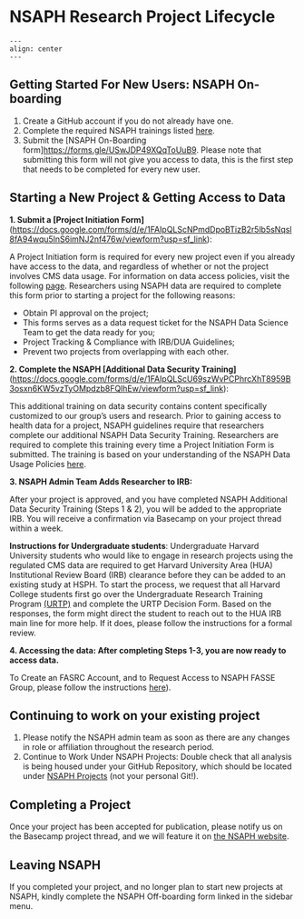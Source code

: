 # NSAPH Research Project Lifecycle

```{figure} imgs/NSAPH-Research-Lifecycle_LK.png
---
align: center 
---
```


## Getting Started For New Users: NSAPH On-boarding

1. Create a GitHub account if you do not already have one.
2. Complete the required NSAPH trainings listed [here](https://nsaph.github.io/handbook/trainings.html).
3. Submit the [NSAPH On-Boarding form]https://forms.gle/USwJDP49XQqToUuB9.
Please note that submitting this form will not give you access to data, this is the first step that needs to be completed for every new user.

## Starting a New Project & Getting Access to Data

**1. Submit a [Project Initiation Form]**(https://docs.google.com/forms/d/e/1FAIpQLScNPmdDpoBTizB2r5lb5sNqsl8fA94wqu5lnS6imNJ2nf476w/viewform?usp=sf_link):

A Project Initiation form is required for every new project even if you already have access to the data, and regardless of whether or not the project involves CMS data usage. For information on data access policies, visit the following [page](https://drive.google.com/file/d/1bnQ0ycSlrGDphc5dvHGrqoyJD4lKrr82/view).
Researchers using NSAPH data are required to complete this form prior to starting a project for the following reasons:
   - Obtain PI approval on the project;
   - This forms serves as a data request ticket for the NSAPH Data Science Team to get the data ready for you;
   - Project Tracking & Compliance with IRB/DUA Guidelines;
   - Prevent two projects from overlapping with each other.

**2. Complete the NSAPH [Additional Data Security Training]**(https://docs.google.com/forms/d/e/1FAIpQLScU69szWvPCPhrcXhT8959B3osxn6KW5vzTyOMpdzb8FQlhEw/viewform?usp=sf_link):

This additional training on data security contains content specifically customized to our group’s users and research. Prior to gaining access to health data for a project, NSAPH guidelines require that researchers complete our additional NSAPH Data Security Training. Researchers are required to complete this training every time a Project Initiation Form is submitted.
The training is based on your understanding of the NSAPH Data Usage Policies [here](https://nsaph.github.io/handbook/dua.html).

**3. NSAPH Admin Team Adds Researcher to IRB:**

After your project is approved, and you have completed NSAPH Additional Data Security Training  (Steps 1 & 2), you will be added to the appropriate IRB. You will receive a confirmation via Basecamp on your project thread within a week.

**Instructions for Undergraduate students**: 
Undergraduate Harvard University students who would like to engage in research projects using the regulated CMS data are required to get Harvard University Area (HUA) Institutional Review Board (IRB) clearance before they can be added to an existing study at HSPH. To start the process, we request that all Harvard College students first go over the Undergraduate Research Training Program [(URTP)](https://cuhs.harvard.edu/urtp-portal) and complete the URTP Decision Form. Based on the responses, the form might direct the student to reach out to the HUA IRB main line for more help. If it does, please follow the instructions for a formal review. 

**4. Accessing the data: After completing Steps 1-3, you are now ready to access data.**

To Create an FASRC Account, and to Request Access to NSAPH FASSE Group, please follow the instructions [here](https://nsaph.github.io/handbook/fasse.html)).


## Continuing to work on your existing project

1. Please notify the NSAPH admin team as soon as there are any changes in role or affiliation throughout the research period. 
2. Continue to Work Under NSAPH Projects: Double check that all analysis is being housed under your GitHub Repository, which should be located under [NSAPH Projects](https://github.com/orgs/NSAPH-Projects/teams) (not your personal Git!).


## Completing a Project

Once your project has been accepted for publication, please notify us on the Basecamp project thread, and we will feature it on [the NSAPH website](https://www.hsph.harvard.edu/nsaph/).  


## Leaving NSAPH

If you completed your project, and no longer plan to start new projects at NSAPH, kindly complete the NSAPH Off-boarding form linked in the sidebar menu.
